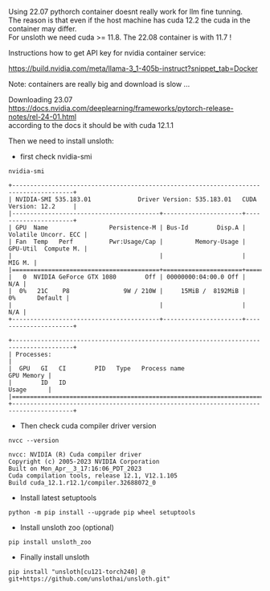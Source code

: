 Using 22.07 pythorch container doesnt really work for llm fine tunning.<br>
The reason is that even if the host machine has cuda 12.2 the cuda in the container may differ.<br>
For unsloth we need cuda >= 11.8. The 22.08 container is with 11.7 !<br>

Instructions how to get API key for nvidia container service:

https://build.nvidia.com/meta/llama-3_1-405b-instruct?snippet_tab=Docker

Note: containers are really big and download is slow ... 

Downloading 23.07 <br>
https://docs.nvidia.com/deeplearning/frameworks/pytorch-release-notes/rel-24-01.html <br>
according to the docs it should be with cuda 12.1.1<br>

Then we need to install unsloth:
- first check nvidia-smi
```
nvidia-smi
```
```
+---------------------------------------------------------------------------------------+
| NVIDIA-SMI 535.183.01             Driver Version: 535.183.01   CUDA Version: 12.2     |
|-----------------------------------------+----------------------+----------------------+
| GPU  Name                 Persistence-M | Bus-Id        Disp.A | Volatile Uncorr. ECC |
| Fan  Temp   Perf          Pwr:Usage/Cap |         Memory-Usage | GPU-Util  Compute M. |
|                                         |                      |               MIG M. |
|=========================================+======================+======================|
|   0  NVIDIA GeForce GTX 1080        Off | 00000000:04:00.0 Off |                  N/A |
|  0%   21C    P8               9W / 210W |     15MiB /  8192MiB |      0%      Default |
|                                         |                      |                  N/A |
+-----------------------------------------+----------------------+----------------------+
                                                                                         
+---------------------------------------------------------------------------------------+
| Processes:                                                                            |
|  GPU   GI   CI        PID   Type   Process name                            GPU Memory |
|        ID   ID                                                             Usage      |
|=======================================================================================|
+---------------------------------------------------------------------------------------+
```

- Then check cuda compiler driver version
```
nvcc --version
```
```
nvcc: NVIDIA (R) Cuda compiler driver
Copyright (c) 2005-2023 NVIDIA Corporation
Built on Mon_Apr__3_17:16:06_PDT_2023
Cuda compilation tools, release 12.1, V12.1.105
Build cuda_12.1.r12.1/compiler.32688072_0
```

- Install latest setuptools
```
python -m pip install --upgrade pip wheel setuptools
```

- Install unsloth zoo (optional)
```
pip install unsloth_zoo
```

- Finally install unsloth
```
pip install "unsloth[cu121-torch240] @ git+https://github.com/unslothai/unsloth.git"
```


